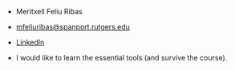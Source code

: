 * Meritxell Feliu Ribas

* <mfeliuribas@spanport.rutgers.edu>

* [LinkedIn](https://www.linkedin.com/in/meritxellfeliuribas/)

* I would like to learn the essential tools (and survive the course).
